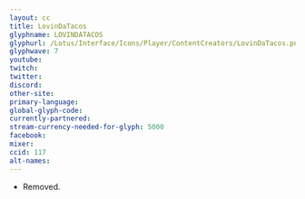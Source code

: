 ```yaml
---
layout: cc
title: LovinDaTacos
glyphname: LOVINDATACOS
glyphurl: /Lotus/Interface/Icons/Player/ContentCreators/LovinDaTacos.png
glyphwave: 7
youtube:
twitch:
twitter:
discord:
other-site:
primary-language:
global-glyph-code:
currently-partnered:
stream-currency-needed-for-glyph: 5000
facebook:
mixer:
ccid: 117
alt-names:
---
```

* Removed.
